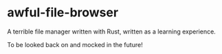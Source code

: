 # awful-file-browser
A terrible file manager written with Rust, written as a learning experience.

To be looked back on and mocked in the future!
